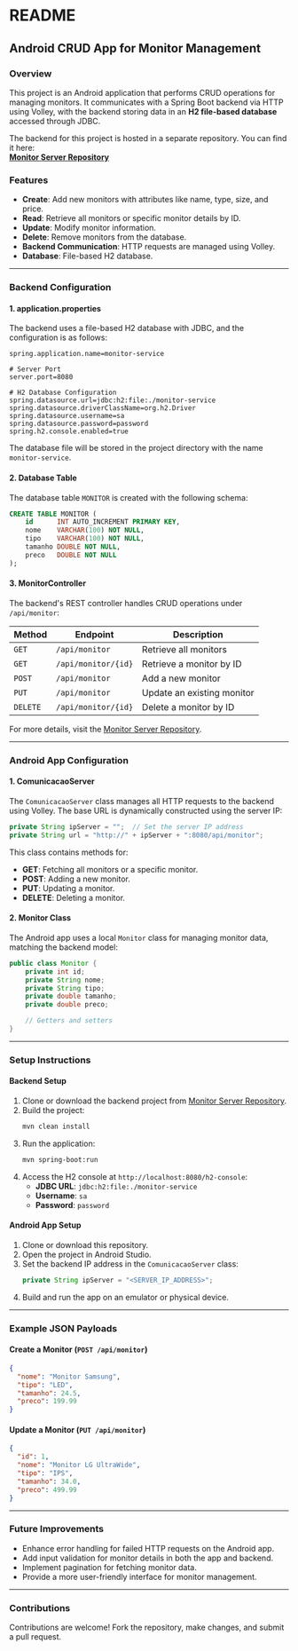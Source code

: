 # README

## Android CRUD App for Monitor Management

### Overview

This project is an Android application that performs CRUD operations for managing monitors. It communicates with a Spring Boot backend via HTTP using Volley, with the backend storing data in an **H2 file-based database** accessed through JDBC.

The backend for this project is hosted in a separate repository. You can find it here:  
**[Monitor Server Repository](https://github.com/ViniciusCastellani/Monitor-Server)**

### Features

- **Create**: Add new monitors with attributes like name, type, size, and price.
- **Read**: Retrieve all monitors or specific monitor details by ID.
- **Update**: Modify monitor information.
- **Delete**: Remove monitors from the database.
- **Backend Communication**: HTTP requests are managed using Volley.
- **Database**: File-based H2 database.

---

### Backend Configuration

#### 1. **application.properties**
The backend uses a file-based H2 database with JDBC, and the configuration is as follows:
```properties
spring.application.name=monitor-service

# Server Port
server.port=8080

# H2 Database Configuration
spring.datasource.url=jdbc:h2:file:./monitor-service
spring.datasource.driverClassName=org.h2.Driver
spring.datasource.username=sa
spring.datasource.password=password
spring.h2.console.enabled=true
```

The database file will be stored in the project directory with the name `monitor-service`.

#### 2. **Database Table**
The database table `MONITOR` is created with the following schema:
```sql
CREATE TABLE MONITOR (
    id      INT AUTO_INCREMENT PRIMARY KEY,
    nome    VARCHAR(100) NOT NULL,
    tipo    VARCHAR(100) NOT NULL,
    tamanho DOUBLE NOT NULL,
    preco   DOUBLE NOT NULL
);
```

#### 3. **MonitorController**
The backend's REST controller handles CRUD operations under `/api/monitor`:

| Method   | Endpoint          | Description                   |
|----------|-------------------|-------------------------------|
| `GET`    | `/api/monitor`    | Retrieve all monitors         |
| `GET`    | `/api/monitor/{id}`| Retrieve a monitor by ID      |
| `POST`   | `/api/monitor`    | Add a new monitor             |
| `PUT`    | `/api/monitor`    | Update an existing monitor    |
| `DELETE` | `/api/monitor/{id}`| Delete a monitor by ID        |

For more details, visit the [Monitor Server Repository](https://github.com/ViniciusCastellani/Monitor-Server).

---

### Android App Configuration

#### 1. **ComunicacaoServer**
The `ComunicacaoServer` class manages all HTTP requests to the backend using Volley. The base URL is dynamically constructed using the server IP:
```java
private String ipServer = "";  // Set the server IP address
private String url = "http://" + ipServer + ":8080/api/monitor";
```

This class contains methods for:
- **GET**: Fetching all monitors or a specific monitor.
- **POST**: Adding a new monitor.
- **PUT**: Updating a monitor.
- **DELETE**: Deleting a monitor.

#### 2. **Monitor Class**
The Android app uses a local `Monitor` class for managing monitor data, matching the backend model:
```java
public class Monitor {
    private int id;
    private String nome;
    private String tipo;
    private double tamanho;
    private double preco;

    // Getters and setters
}
```

---

### Setup Instructions

#### Backend Setup
1. Clone or download the backend project from [Monitor Server Repository](https://github.com/ViniciusCastellani/Monitor-Server).
2. Build the project:
   ```bash
   mvn clean install
   ```
3. Run the application:
   ```bash
   mvn spring-boot:run
   ```
4. Access the H2 console at `http://localhost:8080/h2-console`:
   - **JDBC URL**: `jdbc:h2:file:./monitor-service`
   - **Username**: `sa`
   - **Password**: `password`

#### Android App Setup
1. Clone or download this repository.
2. Open the project in Android Studio.
3. Set the backend IP address in the `ComunicacaoServer` class:
   ```java
   private String ipServer = "<SERVER_IP_ADDRESS>";
   ```
4. Build and run the app on an emulator or physical device.

---

### Example JSON Payloads

#### Create a Monitor (`POST /api/monitor`)
```json
{
  "nome": "Monitor Samsung",
  "tipo": "LED",
  "tamanho": 24.5,
  "preco": 199.99
}
```

#### Update a Monitor (`PUT /api/monitor`)
```json
{
  "id": 1,
  "nome": "Monitor LG UltraWide",
  "tipo": "IPS",
  "tamanho": 34.0,
  "preco": 499.99
}
```

---

### Future Improvements
- Enhance error handling for failed HTTP requests on the Android app.
- Add input validation for monitor details in both the app and backend.
- Implement pagination for fetching monitor data.
- Provide a more user-friendly interface for monitor management.

---

### Contributions
Contributions are welcome! Fork the repository, make changes, and submit a pull request.

